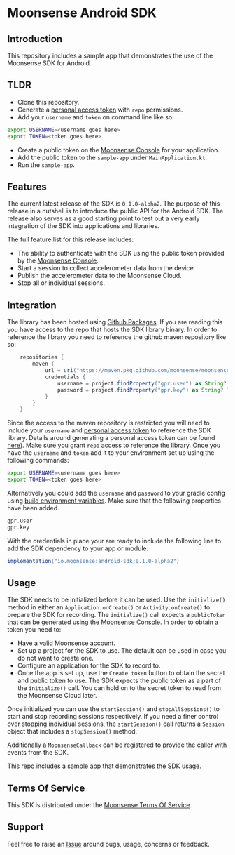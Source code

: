 # Moonsense Android SDK

## Introduction

This repository includes a sample app that demonstrates the use of the Moonsense SDK for Android.

## TLDR

- Clone this repository.
- Generate a [personal access token](https://docs.github.com/en/github/authenticating-to-github/keeping-your-account-and-data-secure/creating-a-personal-access-token) with `repo` permissions.
- Add your `username` and `token` on command line like so:
```bash
export USERNAME=<username goes here>
export TOKEN=<token goes here>
```
- Create a public token on the [Moonsense Console](https://console.moonsense.cloud/) for your application.
- Add the public token to the `sample-app` under `MainApplication.kt`.
- Run the `sample-app`.

## Features

The current latest release of the SDK is `0.1.0-alpha2`. The purpose of this release in a nutshell is to introduce the public API for the Android SDK. The release also serves as a good starting point to test out a very early integration of the SDK into applications and libraries. 

The full feature list for this release includes:
- The ability to authenticate with the SDK using the public token provided by the [Moonsense Console](https://console.moonsense.cloud/).
- Start a session to collect accelerometer data from the device.
- Publish the accelerometer data to the Moonsense Cloud.
- Stop all or individual sessions.

## Integration

The library has been hosted using [Github Packages](https://github.com/features/packages). If you are reading this you have access to the repo that hosts the SDK library binary. In order to reference the library you need to reference the github maven repository like so:

```gradle
    repositories {
        maven {
            url = uri("https://maven.pkg.github.com/moonsense/moonsense-android-sdk")
            credentials {
                username = project.findProperty("gpr.user") as String? ?: System.getenv("USERNAME")
                password = project.findProperty("gpr.key") as String? ?: System.getenv("TOKEN")
            }
        }
    }
```

Since the access to the maven repository is restricted you will need to include your `username` and [personal access token](https://docs.github.com/en/github/authenticating-to-github/keeping-your-account-and-data-secure/creating-a-personal-access-token) to reference the SDK library. Details around generating a personal access token can be found [here](https://docs.github.com/en/github/authenticating-to-github/keeping-your-account-and-data-secure/creating-a-personal-access-token)). Make sure you grant `repo` access to reference the library. Once you have the `username` and `token` add it to your environment set up using the following commands:

```bash
export USERNAME=<username goes here>
export TOKEN=<token goes here>
```

Alternatively you could add the `username` and `password` to your gradle config using [build environment variables](https://docs.gradle.org/current/userguide/build_environment.html). Make sure that the following properties have been added.

```gradle
gpr.user
gpr.key
```

With the credentials in place your are ready to include the following line to add the SDK dependency to your app or module:


```gradle
implementation("io.moonsense:android-sdk:0.1.0-alpha2")
```

## Usage

The SDK needs to be initialized before it can be used. Use the `initialize()` method in either an `Application.onCreate()` or `Activity.onCreate()` to prepare the SDK for recording. The `initialize()` call expects a `publicToken` that can be generated using the [Moonsense Console](https://console.moonsense.cloud/). In order to obtain a token you need to:

- Have a valid Moonsense account.
- Set up a project for the SDK to use. The default can be used in case you do not want to create one.
- Configure an application for the SDK to record to.
- Once the app is set up, use the `Create token` button to obtain the secret and public token to use. The SDK expects the public token as a part of the `initialize()` call. You can hold on to the secret token to read from the Moonsense Cloud later.

Once initialized you can use the `startSession()` and `stopAllSessions()` to start and stop recording sessions respectively. If you need a finer control over stopping individual sessions, the `startSession()` call returns a `Session` object that includes a `stopSession()` method.

Additionally a `MoonsenseCallback` can be registered to provide the caller with events from the SDK.

This repo includes a sample app that demonstrates the SDK usage.

## Terms Of Service

This SDK is distributed under the [Moonsense Terms Of Service](https://www.moonsense.io/terms-of-service).

## Support

Feel free to raise an [Issue](https://github.com/moonsense/moonsense-android-sdk/issues) around bugs, usage, concerns or feedback.
